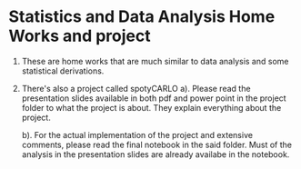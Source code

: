 # Statistics and Data Analysis Home Works and project

1. These are home works that are much similar to data analysis and some statistical derivations.

2. There's also a project called spotyCARLO
    a). Please read the presentation slides available in both pdf and power point in the project folder to what the project is about. They explain everything about the project.

    b). For the actual implementation of the project and extensive comments, please read the final notebook in the said folder. Must of the analysis in the presentation slides are already availabe in the notebook.
